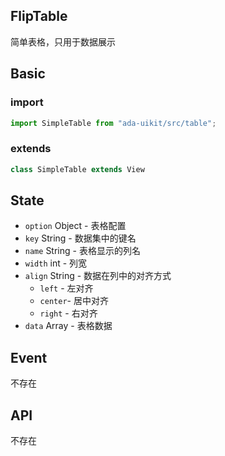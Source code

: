 ## FlipTable

简单表格，只用于数据展示

<div class="ada-module" data-type="entries/fliptable.js"></div>

## Basic

### import

```javascript
import SimpleTable from "ada-uikit/src/table";
```

### extends

```javascript
class SimpleTable extends View
```

## State

- `option` Object - 表格配置
 - `key` String - 数据集中的键名
 - `name` String - 表格显示的列名
 - `width` int - 列宽
 - `align` String - 数据在列中的对齐方式
   - `left` - 左对齐
   - `center`- 居中对齐
   - `right` - 右对齐
- `data` Array - 表格数据

## Event

不存在

## API

不存在

